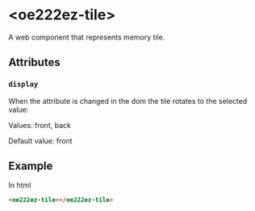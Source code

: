 # &lt;oe222ez-tile&gt;

A web component that represents memory tile.

## Attributes

### `display`

When the attribute is changed in the dom the tile rotates to the selected value:

Values: front, back

Default value: front

## Example

In html
```html
<oe222ez-tile></oe222ez-tile>
```